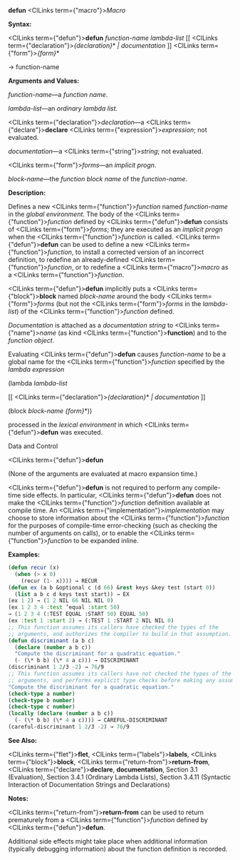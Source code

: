 **defun** <ClLinks  term={"macro"}><i>Macro</i></ClLinks> 



**Syntax:** 



<ClLinks  term={"defun"}><b>defun</b></ClLinks> *function-name lambda-list* [[ <ClLinks  term={"declaration"}><i>\{declaration\}</i></ClLinks>\* *| documentation* ]] <ClLinks  term={"form"}><i>\{form\}</i></ClLinks>\* 



→ function-name 



**Arguments and Values:** 



*function-name*—a *function name*. 



*lambda-list*—an *ordinary lambda list*. 



<ClLinks  term={"declaration"}><i>declaration</i></ClLinks>—a <ClLinks  term={"declare"}><b>declare</b></ClLinks> <ClLinks  term={"expression"}><i>expression</i></ClLinks>; not evaluated. 



*documentation*—a <ClLinks  term={"string"}><i>string</i></ClLinks>; not evaluated. 



<ClLinks  term={"form"}><i>forms</i></ClLinks>—an *implicit progn*. 



*block-name*—the *function block name* of the *function-name*. 



**Description:** 



Defines a new <ClLinks  term={"function"}><i>function</i></ClLinks> named *function-name* in the *global environment*. The body of the <ClLinks  term={"function"}><i>function</i></ClLinks> defined by <ClLinks  term={"defun"}><b>defun</b></ClLinks> consists of <ClLinks  term={"form"}><i>forms</i></ClLinks>; they are executed as an *implicit progn* when the <ClLinks  term={"function"}><i>function</i></ClLinks> is called. <ClLinks  term={"defun"}><b>defun</b></ClLinks> can be used to define a new <ClLinks  term={"function"}><i>function</i></ClLinks>, to install a corrected version of an incorrect definition, to redefine an already-defined <ClLinks  term={"function"}><i>function</i></ClLinks>, or to redefine a <ClLinks  term={"macro"}><i>macro</i></ClLinks> as a <ClLinks  term={"function"}><i>function</i></ClLinks>. 



<ClLinks  term={"defun"}><b>defun</b></ClLinks> implicitly puts a <ClLinks  term={"block"}><b>block</b></ClLinks> named *block-name* around the body <ClLinks  term={"form"}><i>forms</i></ClLinks> (but not the <ClLinks  term={"form"}><i>forms</i></ClLinks> in the *lambda-list*) of the <ClLinks  term={"function"}><i>function</i></ClLinks> defined. 



*Documentation* is attached as a *documentation string* to <ClLinks  term={"name"}><i>name</i></ClLinks> (as kind <ClLinks  term={"function"}><b>function</b></ClLinks>) and to the *function object*. 



Evaluating <ClLinks  term={"defun"}><b>defun</b></ClLinks> causes *function-name* to be a global name for the <ClLinks  term={"function"}><i>function</i></ClLinks> specified by the *lambda expression* 



(lambda *lambda-list* 



[[ <ClLinks  term={"declaration"}><i>\{declaration\}</i></ClLinks>\* *| documentation* ]] 



(block *block-name \{form\}*\*)) 



processed in the *lexical environment* in which <ClLinks  term={"defun"}><b>defun</b></ClLinks> was executed. 



Data and Control 











<ClLinks  term={"defun"}><b>defun</b></ClLinks> 



(None of the arguments are evaluated at macro expansion time.) 



<ClLinks  term={"defun"}><b>defun</b></ClLinks> is not required to perform any compile-time side effects. In particular, <ClLinks  term={"defun"}><b>defun</b></ClLinks> does not make the <ClLinks  term={"function"}><i>function</i></ClLinks> definition available at compile time. An <ClLinks  term={"implementation"}><i>implementation</i></ClLinks> may choose to store information about the <ClLinks  term={"function"}><i>function</i></ClLinks> for the purposes of compile-time error-checking (such as checking the number of arguments on calls), or to enable the <ClLinks  term={"function"}><i>function</i></ClLinks> to be expanded inline. 



**Examples:**
```lisp
(defun recur (x) 
  (when (> x 0) 
    (recur (1- x)))) → RECUR 
(defun ex (a b &optional c (d 66) &rest keys &key test (start 0)) 
  (list a b c d keys test start)) → EX 
(ex 1 2) → (1 2 NIL 66 NIL NIL 0) 
(ex 1 2 3 4 :test ’equal :start 50) 
→ (1 2 3 4 (:TEST EQUAL :START 50) EQUAL 50) 
(ex :test 1 :start 2) → (:TEST 1 :START 2 NIL NIL 0) 
;; This function assumes its callers have checked the types of the 
;; arguments, and authorizes the compiler to build in that assumption. 
(defun discriminant (a b c) 
  (declare (number a b c)) 
  "Compute the discriminant for a quadratic equation." 
  (- (\* b b) (\* 4 a c))) → DISCRIMINANT 
(discriminant 1 2/3 -2) → 76/9 
;; This function assumes its callers have not checked the types of the 
;; arguments, and performs explicit type checks before making any assumptions. (defun careful-discriminant (a b c) 
"Compute the discriminant for a quadratic equation." 
(check-type a number) 
(check-type b number) 
(check-type c number) 
(locally (declare (number a b c)) 
  (- (\* b b) (\* 4 a c)))) → CAREFUL-DISCRIMINANT 
(careful-discriminant 1 2/3 -2) → 76/9 
```
**See Also:** 



<ClLinks  term={"flet"}><b>flet</b></ClLinks>, <ClLinks  term={"labels"}><b>labels</b></ClLinks>, <ClLinks  term={"block"}><b>block</b></ClLinks>, <ClLinks  term={"return-from"}><b>return-from</b></ClLinks>, <ClLinks  term={"declare"}><b>declare</b></ClLinks>, **documentation**, Section 3.1 (Evaluation), Section 3.4.1 (Ordinary Lambda Lists), Section 3.4.11 (Syntactic Interaction of Documentation Strings and Declarations) 



**Notes:** 



<ClLinks  term={"return-from"}><b>return-from</b></ClLinks> can be used to return prematurely from a <ClLinks  term={"function"}><i>function</i></ClLinks> defined by <ClLinks  term={"defun"}><b>defun</b></ClLinks>. 











Additional side effects might take place when additional information (typically debugging information) about the function definition is recorded. 



